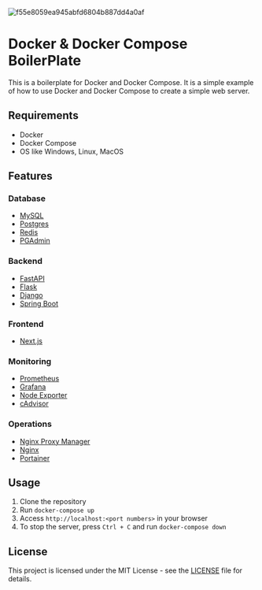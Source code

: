 ![f55e8059ea945abfd6804b887dd4a0af](https://github.com/heesane/docker-boiler-plate/assets/93089183/dc7f1734-b8d6-4ec8-889e-55b3809aed06)

# Docker & Docker Compose BoilerPlate

This is a boilerplate for Docker and Docker Compose. It is a simple example of how to use Docker and Docker Compose to create a simple web server.

## Requirements

- Docker
- Docker Compose
- OS like Windows, Linux, MacOS

## Features

### Database
- [MySQL](https://dev.mysql.com/doc/)
- [Postgres](https://www.postgresql.org/docs/)
- [Redis](https://redis.io/docs/latest/)
- [PGAdmin](https://www.pgadmin.org/docs/)

### Backend
- [FastAPI](https://fastapi.tiangolo.com/)
- [Flask](https://flask.palletsprojects.com/en/latest/)
- [Django](https://docs.djangoproject.com/en/stable/)
- [Spring Boot](https://docs.spring.io/spring-boot/docs/current/reference/htmlsingle/)

### Frontend
- [Next.js](https://nextjs.org/docs)

### Monitoring
- [Prometheus](https://prometheus.io/docs/introduction/overview/)
- [Grafana](https://grafana.com/docs/grafana/latest/)
- [Node Exporter](https://github.com/prometheus/node_exporter#readme)
- [cAdvisor](https://github.com/google/cadvisor/blob/master/docs/runtime_options.md)

### Operations
- [Nginx Proxy Manager](https://nginxproxymanager.com/guide/)
- [Nginx](https://nginx.org/en/docs/)
- [Portainer](https://docs.portainer.io)

## Usage

1. Clone the repository
2. Run `docker-compose up`
3. Access `http://localhost:<port numbers>` in your browser
4. To stop the server, press `Ctrl + C` and run `docker-compose down`

## License

This project is licensed under the MIT License - see the [LICENSE](LICENSE) file for details.
